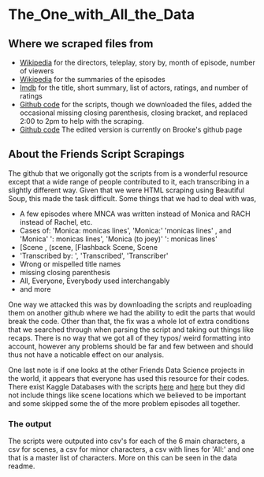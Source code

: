 # The_One_with_All_the_Data

## Where we scraped files from
- [Wikipedia](https://en.wikipedia.org/wiki/List_of_Friends_episodes) for the directors, teleplay, story by, month of episode, number of viewers
- [Wikipedia](https://en.wikipedia.org/wiki/Friends_(season_1)) for the summaries of the episodes
- [Imdb](https://www.imdb.com/title/tt0108778/) for the title, short summary, list of actors, ratings, and number of ratings
- [Github code](https://fangj.github.io/friends/) for the scripts, though we downloaded the files, added the occasional missing closing parenthesis, closing bracket, and replaced 2:00 to 2pm to help with the scraping.
- [Github code](https://brookeogrodnik.github.io/scripts/0101.html) The edited version is currently on Brooke's github page


## About the Friends Script Scrapings
The github that we origonally got the scripts from is a wonderful resource except that a wide range of people contributed to it, each transcribing in a slightly different way.  Given that we were HTML scraping using Beautiful Soup, this made the task difficult. Some things that we had to deal with was,
- A few episodes where MNCA was written instead of Monica and RACH instead of Rachel, etc.  
- Cases of: 'Monica: monicas lines', 'Monica:' 'monicas lines' , and  'Monica' ': monicas lines', 'Monica (to joey)' ': monicas lines' 
- \[Scene , \(scene, \[Flashback Scene, Scene 
- 'Transcribed by: ',  'Transcribed', 'Transcriber' 
- Wrong or mispelled title names 
- missing closing parenthesis
- All, Everyone, Everybody used interchangably 
- and more

One way we attacked this was by downloading the scripts and reuploading them on another github where we had the ability to edit the parts that would break the code. Other than that, the fix was a whole lot of extra conditions that we searched through when parsing the script and taking out things like recaps.  There is no way that we got all of they typos/ weird formatting into account, however any problems should be far and few between and should thus not have a noticable effect on our analysis. 

One last note is if one looks at the other Friends Data Science projects in the world, it appears that everyone has used this resource for their codes.  There exist Kaggle Databases with the scripts [here](https://www.kaggle.com/ryanstonebraker/friends-transcript) and [here](https://www.kaggle.com/ryanstonebraker/friends-transcript/version/1) but they did not include things like scene locations which we believed to be important and some skipped some the of the more problem episodes all together.  


### The output
The scripts were outputed into csv's for each of the 6 main characters, a csv for scenes, a csv for minor characters, a csv with lines for 'All:' and one that is a master list of characters.  More on this can be seen in the data readme.
